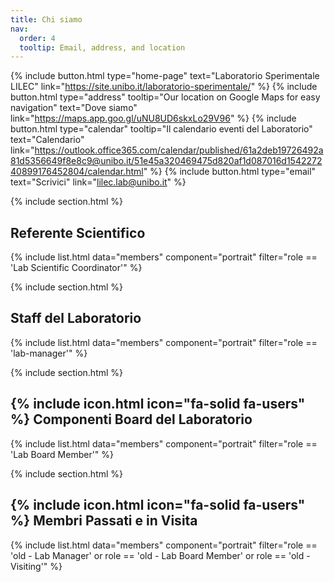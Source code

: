 ```yaml
---
title: Chi siamo
nav:
  order: 4
  tooltip: Email, address, and location
---
```

{%
  include button.html
  type="home-page"
  text="Laboratorio Sperimentale LILEC"
  link="https://site.unibo.it/laboratorio-sperimentale/"
%}
{%
  include button.html
  type="address"
  tooltip="Our location on Google Maps for easy navigation"
  text="Dove siamo"
  link="https://maps.app.goo.gl/uNU8UD6skxLo29V96"
%}
{%
  include button.html
  type="calendar"
  tooltip="Il calendario eventi del Laboratorio"
  text="Calendario"
  link="https://outlook.office365.com/calendar/published/61a2deb19726492a81d5356649f8e8c9@unibo.it/51e45a320469475d820af1d087016d154227240899176452804/calendar.html"
%}
{%
  include button.html
  type="email"
  text="Scrivici"
  link="lilec.lab@unibo.it"
%}


{% include section.html %}
## Referente Scientifico

<!-- {% include list.html data="members" component="portrait" filter="role == 'pi'" %} -->
{% include list.html data="members" component="portrait" filter="role == 'Lab Scientific Coordinator'" %}

{% include section.html %}
## Staff del Laboratorio
<!-- {% include list.html data="members" component="portrait" filter="role == 'pi'" %} -->
{% include list.html data="members" component="portrait" filter="role == 'lab-manager'" %}


{% include section.html %}
## {% include icon.html icon="fa-solid fa-users" %} Componenti Board del Laboratorio
{% include list.html data="members" component="portrait" filter="role == 'Lab Board Member'" %}


{% include section.html %}
## {% include icon.html icon="fa-solid fa-users" %} Membri Passati e in Visita
{% include list.html data="members" component="portrait" filter="role == 'old - Lab Manager' or role == 'old - Lab Board Member' or role == 'old - Visiting'" %}

